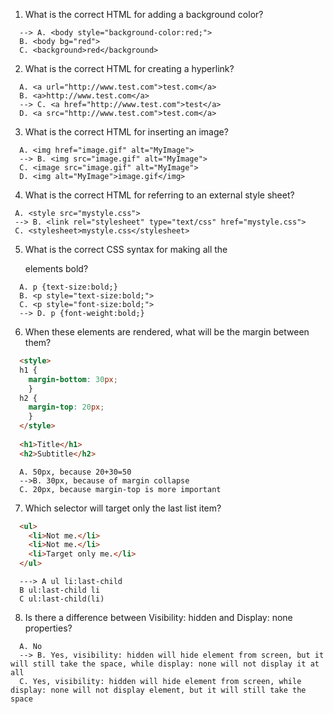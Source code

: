 1. What is the correct HTML for adding a background color?

```
  --> A. <body style="background-color:red;">
  B. <body bg="red">
  C. <background>red</background>
```

2. What is the correct HTML for creating a hyperlink?

```
  A. <a url="http://www.test.com">test.com</a>
  B. <a>http://www.test.com</a>
  --> C. <a href="http://www.test.com">test</a>
  D. <a src="http://www.test.com">test.com</a>
```

3. What is the correct HTML for inserting an image?

```
  A. <img href="image.gif" alt="MyImage">
  --> B. <img src="image.gif" alt="MyImage">
  C. <image src="image.gif" alt="MyImage">
  D. <img alt="MyImage">image.gif</img>
```

4. What is the correct HTML for referring to an external style sheet?

```
 A. <style src="mystyle.css">
 --> B. <link rel="stylesheet" type="text/css" href="mystyle.css">
 C. <stylesheet>mystyle.css</stylesheet>
```

5. What is the correct CSS syntax for making all the <p> elements bold?

```
  A. p {text-size:bold;}
  B. <p style="text-size:bold;">
  C. <p style="font-size:bold;">
  --> D. p {font-weight:bold;}
```

6. When these elements are rendered, what will be the margin between them?

```html
  <style>
  h1 {
    margin-bottom: 30px;
    }
  h2 {
    margin-top: 20px;
    }
  </style>
  
  <h1>Title</h1>
  <h2>Subtitle</h2>
```

```
  A. 50px, because 20+30=50
  -->B. 30px, because of margin collapse
  C. 20px, because margin-top is more important
```

7. Which selector will target only the last list item?

```html
  <ul>
    <li>Not me.</li>
    <li>Not me.</li>
    <li>Target only me.</li>
  </ul>
```

```
  ---> A ul li:last-child
  B ul:last-child li
  C ul:last-child(li)
```

8. Is there a difference between Visibility: hidden and Display: none properties?

```
  A. No
  --> B. Yes, visibility: hidden will hide element from screen, but it will still take the space, while display: none will not display it at all
  C. Yes, visibility: hidden will hide element from screen, while display: none will not display element, but it will still take the space
```
